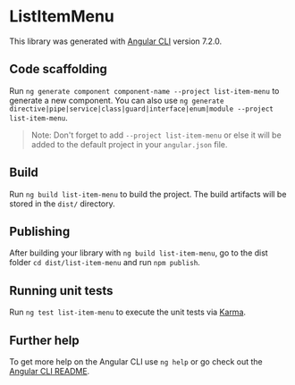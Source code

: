 # ListItemMenu

This library was generated with [Angular CLI](https://github.com/angular/angular-cli) version 7.2.0.

## Code scaffolding

Run `ng generate component component-name --project list-item-menu` to generate a new component. You can also use `ng generate directive|pipe|service|class|guard|interface|enum|module --project list-item-menu`.

> Note: Don't forget to add `--project list-item-menu` or else it will be added to the default project in your `angular.json` file.

## Build

Run `ng build list-item-menu` to build the project. The build artifacts will be stored in the `dist/` directory.

## Publishing

After building your library with `ng build list-item-menu`, go to the dist folder `cd dist/list-item-menu` and run `npm publish`.

## Running unit tests

Run `ng test list-item-menu` to execute the unit tests via [Karma](https://karma-runner.github.io).

## Further help

To get more help on the Angular CLI use `ng help` or go check out the [Angular CLI README](https://github.com/angular/angular-cli/blob/master/README.md).
